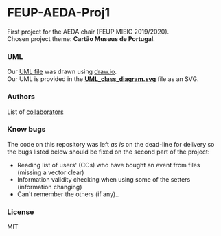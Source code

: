 # FEUP-AEDA-Proj1
First project for the AEDA chair (FEUP MIEIC 2019/2020).  
Chosen project theme: **Cartão Museus de Portugal**.  

### UML
Our [UML file](UML_class_diagram.svg) was drawn using [draw.io](https://www.draw.io).  
Our UML is provided in the **[UML_class_diagram.svg](UML_class_diagram.svg)** file as an SVG.  

### Authors
List of [collaborators](https://github.com/tiagodusilva/FEUP-AEDA-Proj1/contributors)

### Know bugs
The code on this repository was left *as is* on the dead-line for delivery so the bugs listed below should be fixed on the second part of the project:  
- Reading list of users' (CCs) who have bought an event from files (missing a vector clear)  
- Information validity checking when using some of the setters (information changing)  
- Can't remember the others (if any)..

### License
MIT
